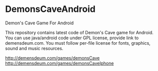 # DemonsCaveAndroid
Demon's Cave Game For Android

This repository contains latest code of Demon's Cave game for Android.
You can use java/android code under GPL license, provide link to demensdeum.com.
You must follow per-file license for fonts, graphics, sound and music resources.

http://demensdeum.com/games/demonsCave<br>
http://demensdeum.com/games/demonsCaveIphone

